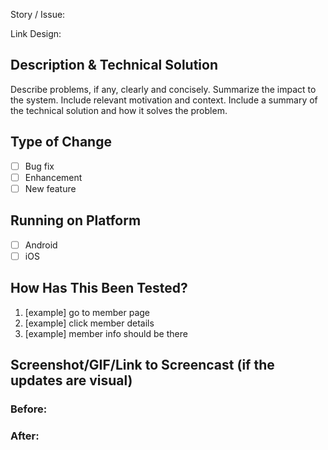 Story / Issue:

Link Design:

## Description & Technical Solution

Describe problems, if any, clearly and concisely.
Summarize the impact to the system.
Include relevant motivation and context.
Include a summary of the technical solution and how it solves the problem.

## Type of Change

- [ ] Bug fix
- [ ] Enhancement
- [ ] New feature

## Running on Platform

- [ ] Android
- [ ] iOS

## How Has This Been Tested?
1. [example] go to member page
2. [example] click member details
3. [example] member info should be there

## Screenshot/GIF/Link to Screencast (if the updates are visual)

###  Before:

###  After:


